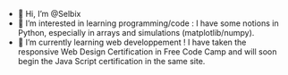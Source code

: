 - 👋 Hi, I’m @Selbix
- 👀 I’m interested in learning programming/code : I have some notions in Python, especially in arrays and simulations (matplotlib/numpy).
- 🌱 I’m currently learning web developpement ! I have taken the responsive Web Design Certification in Free Code Camp and will soon begin the Java Script certification in the same site. 
<!-- - 💞️ I’m looking to collaborate on ...
- 📫 How to reach me ... --->

<!---
Selbix/Selbix is a ✨ special ✨ repository because its `README.md` (this file) appears on your GitHub profile.
You can click the Preview link to take a look at your changes.
--->
